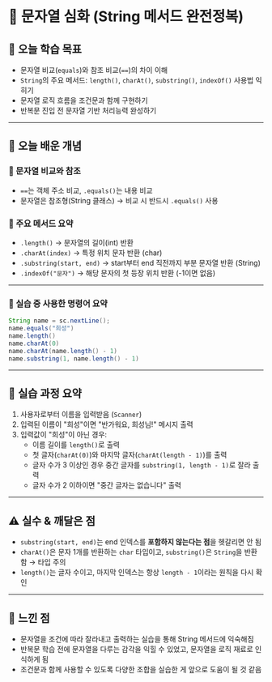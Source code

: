 # 📘 문자열 심화 (String 메서드 완전정복)

## 🎯 오늘 학습 목표
- 문자열 비교(`equals`)와 참조 비교(`==`)의 차이 이해
- `String`의 주요 메서드: `length()`, `charAt()`, `substring()`, `indexOf()` 사용법 익히기
- 문자열 로직 흐름을 조건문과 함께 구현하기
- 반복문 진입 전 문자열 기반 처리능력 완성하기

---

## 🧠 오늘 배운 개념

### 🔹 문자열 비교와 참조

- `==`는 객체 주소 비교, `.equals()`는 내용 비교  
- 문자열은 참조형(String 클래스) → 비교 시 반드시 `.equals()` 사용

### 🔹 주요 메서드 요약

- `.length()` → 문자열의 길이(int) 반환  
- `.charAt(index)` → 특정 위치 문자 반환 (char)  
- `.substring(start, end)` → start부터 end 직전까지 부분 문자열 반환 (String)  
- `.indexOf("문자")` → 해당 문자의 첫 등장 위치 반환 (-1이면 없음)

---

### 🔹 실습 중 사용한 명령어 요약

```java
String name = sc.nextLine();
name.equals("희성")
name.length()
name.charAt(0)
name.charAt(name.length() - 1)
name.substring(1, name.length() - 1)
```

---

## 🧪 실습 과정 요약
1. 사용자로부터 이름을 입력받음 (`Scanner`)
2. 입력된 이름이 "희성"이면 "반가워요, 희성님!" 메시지 출력
3. 입력값이 "희성"이 아닌 경우:
   - 이름 길이를 `length()`로 출력
   - 첫 글자(`charAt(0)`)와 마지막 글자(`charAt(length - 1)`)를 출력
   - 글자 수가 3 이상인 경우 중간 글자를 `substring(1, length - 1)`로 잘라 출력
   - 글자 수가 2 이하이면 "중간 글자는 없습니다" 출력

---

## ⚠️ 실수 & 깨달은 점
- `substring(start, end)`는 end 인덱스를 **포함하지 않는다는 점**을 헷갈리면 안 됨
- `charAt()`은 문자 1개를 반환하는 `char` 타입이고, `substring()`은 `String`을 반환함 → 타입 주의
- `length()`는 글자 수이고, 마지막 인덱스는 항상 `length - 1`이라는 원칙을 다시 확인

---

## 💭 느낀 점
- 문자열을 조건에 따라 잘라내고 출력하는 실습을 통해 String 메서드에 익숙해짐
- 반복문 학습 전에 문자열을 다루는 감각을 익힐 수 있었고, 문자열을 로직 재료로 인식하게 됨
- 조건문과 함께 사용할 수 있도록 다양한 조합을 실습한 게 앞으로 도움이 될 것 같음



